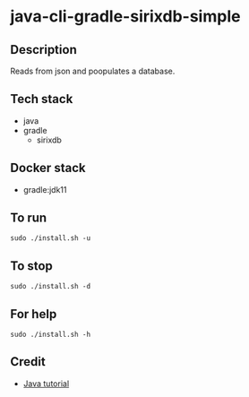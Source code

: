 # java-cli-gradle-sirixdb-simple

## Description
Reads from json and poopulates a database.

## Tech stack
- java
- gradle
  - sirixdb

## Docker stack
- gradle:jdk11

## To run
`sudo ./install.sh -u`

## To stop
`sudo ./install.sh -d`

## For help
`sudo ./install.sh -h`

## Credit
- [Java tutorial](https://www.baeldung.com/sirix)
